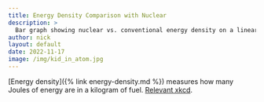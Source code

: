 ```yaml
---
title: Energy Density Comparison with Nuclear
description: >
  Bar graph showing nuclear vs. conventional energy density on a linear axis ;)
author: nick
layout: default
date: 2022-11-17
image: /img/kid_in_atom.jpg
---
```


<div class="row">
<div class="col-12" markdown="1">

[Energy density]({% link energy-density.md %}) measures how many Joules of energy are in a kilogram of fuel. [Relevant xkcd](https://xkcd.com/1162/).


<div class="row">
<div class="col-md-12" style="min-height: 100000px" id='plot'></div>
</div>

<hr/>


<script src='https://cdn.plot.ly/plotly-2.16.1.min.js'></script>

<script>


let bars = {
    x: ["Uranium (breeder)","Thorium (breeder)", "Uranium (non-breeder)", "Coal", "Nat Gas", "Lithium"],
    y: [80.6e6, 79.4e6, 80.3e6/60.0, 30.0, 53.5, 43.0],
    name: 'Energy density',
    type: 'bar',
    marker: {
        "color": "firebrick",
        "pattern": {
          "solidity": 0.5
        }
      }
};
var layout = {barmode: 'stack', 
  yaxis: {
      type: 'linear', autorange: false ,
      title: { 
      text: 'Energy Density',
        },
      nticks: 500,
      range: [0.0, 80.0e6],
      fixedrange: true
    }, 
  xaxis: { autotick: true, 
    title: {
          text: 'Fuel', 
      },
    fixedrange: true,
  },
  autosize: true,
  margin: {
      t: 0
    },
};

var config = {
  'displayModeBar': false
}

let data = [bars];

Plotly.newPlot('plot', data, layout, config);

</script>

</div>
</div>

